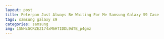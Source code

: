 ```yaml
---
layout: post
title: Peterpan Just Always Be Waiting For Me Samsung Galaxy S9 Case
tags: samsung galaxy s9
categories: samsung
img: 1SNHcGCRZEZ174xM6HTIDDL9dTB_p4gmz
---
```

